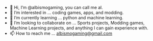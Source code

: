 - 👋 Hi, I’m @albismogaming, you can call me al.
- 👀 I’m interested in ... coding games, apps, and modding.
- 🌱 I’m currently learning ... python and machine learning.
- 💞️ I’m looking to collaborate on ... Sports projects, Modding games, Machine Learning projects, and anything I can gain experience with.
- 📫 How to reach me ... albismogaming@gmail.com

<!---
albismogaming/albismogaming is a ✨ special ✨ repository because its `README.md` (this file) appears on your GitHub profile.
You can click the Preview link to take a look at your changes.
--->
